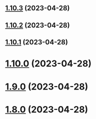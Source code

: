 ## [1.10.3](https://github.com/gridivit/ttt_semver/compare/v1.10.2...v1.10.3) (2023-04-28)

## [1.10.2](https://github.com/gridivit/ttt_semver/compare/v1.10.1...v1.10.2) (2023-04-28)

## [1.10.1](https://github.com/gridivit/ttt_semver/compare/v1.10.0...v1.10.1) (2023-04-28)

# [1.10.0](https://github.com/gridivit/ttt_semver/compare/v1.9.0...v1.10.0) (2023-04-28)

# [1.9.0](https://github.com/gridivit/ttt_semver/compare/v1.8.0...v1.9.0) (2023-04-28)

# [1.8.0](https://github.com/gridivit/ttt_semver/compare/v1.7.0...v1.8.0) (2023-04-28)
